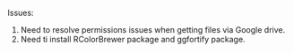 Issues:  
1. Need to resolve permissions issues when getting files via Google drive.    
2. Need ti install RColorBrewer package and ggfortify package.  
